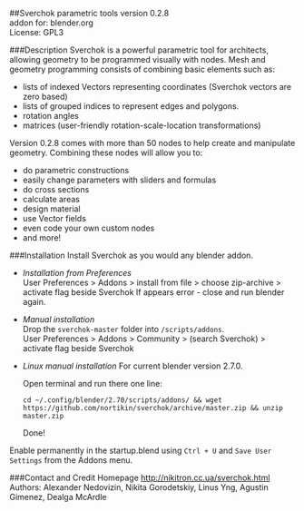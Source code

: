 ##Sverchok parametric tools
version 0.2.8  
addon for: blender.org  
License: GPL3  
  
###Description
Sverchok is a powerful parametric tool for architects, allowing geometry to be programmed visually with nodes. 
Mesh and geometry programming consists of combining basic elements such as:  

  - lists of indexed Vectors representing coordinates (Sverchok vectors are zero based)
  - lists of grouped indices to represent edges and polygons.
  - rotation angles 
  - matrices (user-friendly rotation-scale-location transformations)

Version 0.2.8 comes with more than 50 nodes to help create and manipulate geometry. Combining these nodes will allow you to:

  - do parametric constructions
  - easily change parameters with sliders and formulas
  - do cross sections
  - calculate areas
  - design material
  - use Vector fields
  - even code your own custom nodes
  - and more!

###Installation
Install Sverchok as you would any blender addon.  
  
-  _Installation from Preferences_  
   User Preferences > Addons > install from file > 
   choose zip-archive > activate flag beside Sverchok
   If appears error - close and run blender again.
  
-  _Manual installation_  
   Drop the `sverchok-master` folder into `/scripts/addons`.  
   User Preferences > Addons > Community > (search Sverchok) > activate flag beside Sverchok  

-  _Linux manual installation_ 
   For current blender version 2.7.0.

   Open terminal and run there one line:

     `cd ~/.config/blender/2.70/scripts/addons/ && wget https://github.com/nortikin/sverchok/archive/master.zip && unzip master.zip`
   
   Done!

Enable permanently in the startup.blend using `Ctrl + U` and `Save User Settings` from the Addons menu.
  
###Contact and Credit
Homepage http://nikitron.cc.ua/sverchok.html  
Authors: Alexander Nedovizin, Nikita Gorodetskiy, Linus Yng, Agustin Gimenez, Dealga McArdle
